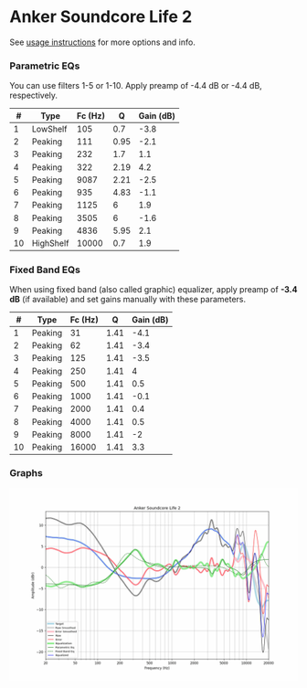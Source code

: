 # Anker Soundcore Life 2
See [usage instructions](https://github.com/jaakkopasanen/AutoEq#usage) for more options and info.

### Parametric EQs
You can use filters 1-5 or 1-10. Apply preamp of -4.4 dB or -4.4 dB, respectively.

|   # | Type      |   Fc (Hz) |    Q |   Gain (dB) |
|-----|-----------|-----------|------|-------------|
|   1 | LowShelf  |       105 | 0.7  |        -3.8 |
|   2 | Peaking   |       111 | 0.95 |        -2.1 |
|   3 | Peaking   |       232 | 1.7  |         1.1 |
|   4 | Peaking   |       322 | 2.19 |         4.2 |
|   5 | Peaking   |      9087 | 2.21 |        -2.5 |
|   6 | Peaking   |       935 | 4.83 |        -1.1 |
|   7 | Peaking   |      1125 | 6    |         1.9 |
|   8 | Peaking   |      3505 | 6    |        -1.6 |
|   9 | Peaking   |      4836 | 5.95 |         2.1 |
|  10 | HighShelf |     10000 | 0.7  |         1.9 |

### Fixed Band EQs
When using fixed band (also called graphic) equalizer, apply preamp of **-3.4 dB** (if available) and set gains manually with these parameters.

|   # | Type    |   Fc (Hz) |    Q |   Gain (dB) |
|-----|---------|-----------|------|-------------|
|   1 | Peaking |        31 | 1.41 |        -4.1 |
|   2 | Peaking |        62 | 1.41 |        -3.4 |
|   3 | Peaking |       125 | 1.41 |        -3.5 |
|   4 | Peaking |       250 | 1.41 |         4   |
|   5 | Peaking |       500 | 1.41 |         0.5 |
|   6 | Peaking |      1000 | 1.41 |        -0.1 |
|   7 | Peaking |      2000 | 1.41 |         0.4 |
|   8 | Peaking |      4000 | 1.41 |         0.5 |
|   9 | Peaking |      8000 | 1.41 |        -2   |
|  10 | Peaking |     16000 | 1.41 |         3.3 |

### Graphs
![](./Anker%20Soundcore%20Life%202.png)
